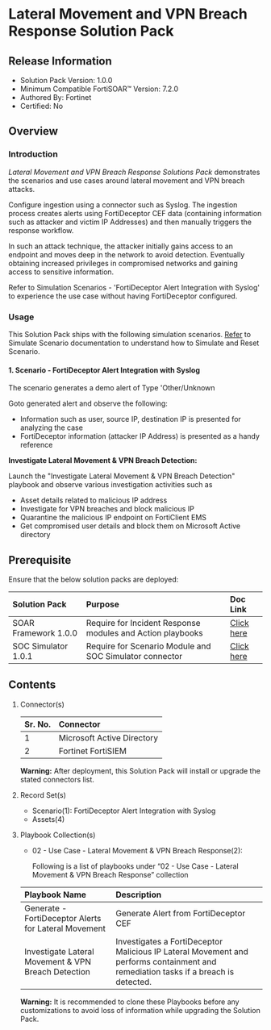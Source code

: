 # Lateral Movement and VPN Breach Response Solution Pack

## Release Information

- Solution Pack Version: 1.0.0
- Minimum Compatible FortiSOAR™ Version: 7.2.0
- Authored By: Fortinet
- Certified: No

## Overview

### Introduction

*Lateral Movement and VPN Breach Response Solutions Pack* demonstrates the scenarios and use cases around lateral movement and VPN breach attacks.

Configure ingestion using a connector such as Syslog. The ingestion process creates alerts using FortiDeceptor CEF data (containing information such as attacker and victim IP Addresses) and then manually triggers the response workflow.

In such an attack technique, the attacker initially gains access to an endpoint and moves deep in the network to avoid detection. Eventually obtaining increased privileges in compromised networks and gaining access to sensitive information.

Refer to Simulation Scenarios - 'FortiDeceptor Alert Integration with Syslog' to experience the use case without having FortiDeceptor configured.

### Usage

This Solution Pack ships with the following simulation scenarios. [Refer](https://github.com/fortinet-fortisoar/solution-pack-soc-simulator/blob/develop/docs/solution-pack-guide.md) to Simulate Scenario documentation to understand how to Simulate and Reset Scenario.

#### 1. Scenario - FortiDeceptor Alert Integration with Syslog

The scenario generates a demo alert of Type 'Other/Unknown

Goto generated alert and observe the following:

- Information such as user, source IP, destination IP is presented for analyzing the case
- FortiDeceptor information (attacker IP Address) is presented as a handy reference

**Investigate Lateral Movement & VPN Breach Detection:**

Launch the "Investigate Lateral Movement & VPN Breach Detection" playbook and observe various investigation activities such as

- Asset details related to malicious IP address
- Investigate for VPN breaches and block malicious IP
- Quarantine the malicious IP endpoint on FortiClient EMS
- Get compromised user details and block them on Microsoft Active directory

## Prerequisite

Ensure that the below solution packs are deployed:

**Solution Pack**|**Purpose**|**Doc Link**|
| :- | :- | :- |
|SOAR Framework 1.0.0|Require for Incident Response modules and Action playbooks|[Click here](https://github.com/fortinet-fortisoar/solution-pack-soar-framework/blob/develop/README.md)|
|SOC Simulator 1.0.1|Require for Scenario Module and SOC Simulator connector| [Click here](https://github.com/fortinet-fortisoar/solution-pack-soc-simulator/blob/develop/README.md)|

## Contents

1. Connector(s)

    |**Sr. No.**|**Connector**|
    | :- | :- |
    |1|Microsoft Active Directory|
    |2|Fortinet FortiSIEM|

    **Warning:** After deployment, this Solution Pack will install or upgrade the stated connectors list.

2. Record Set(s)
    - Scenario(1): FortiDeceptor Alert Integration with Syslog
    - Assets(4)

3. Playbook Collection(s)

    - 02 - Use Case - Lateral Movement & VPN Breach Response(2):

        Following is a list of playbooks under “02 - Use Case - Lateral Movement & VPN Breach Response” collection

    |**Playbook Name**|**Description**|
    | :- | :- |
    |Generate - FortiDeceptor Alerts for Lateral Movement | Generate Alert from FortiDeceptor CEF|
    |Investigate Lateral Movement & VPN Breach Detection | Investigates a FortiDeceptor Malicious IP Lateral Movement and performs containment and remediation tasks if a breach is detected.|

    **Warning:** It is recommended to clone these Playbooks before any customizations to avoid loss of information while upgrading the Solution Pack.

